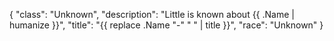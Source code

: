 {
    "class": "Unknown",
    "description": "Little is known about {{ .Name | humanize }}",
    "title": "{{ replace .Name "-" " " | title }}",
    "race": "Unknown"
}